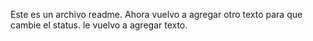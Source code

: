 Este es un archivo readme.
Ahora vuelvo a agregar otro texto para que cambie el status.
le vuelvo a agregar texto.